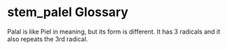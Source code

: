 # stem_palel Glossary
Palal is like Piel in meaning, but its form is different. It has 3 radicals and it also repeats the 3rd radical. 